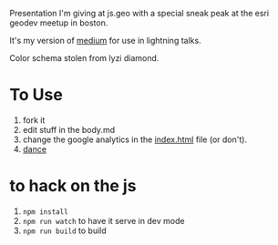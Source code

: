 Presentation I'm giving at js.geo with a special sneak peak at the esri geodev meetup in boston.

It's my version of [medium](https://github.com/calvinmetcalf/medium) for use in lightning talks.

Color schema stolen from lyzi diamond.

To Use
===

1. fork it
2. edit stuff in the body.md
3. change the google analytics in the [index.html](index.html) file (or don't).
4. [dance](https://www.youtube.com/watch?v=jFJUz1DO20Q)


to hack on the js
===

1. `npm install`
2. `npm run watch` to have it serve in dev mode
3. `npm run build` to build
